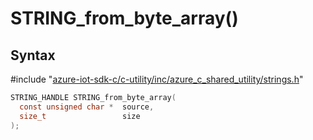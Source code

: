 # STRING_from_byte_array()

## Syntax

\#include "[azure-iot-sdk-c/c-utility/inc/azure_c_shared_utility/strings.h](../iot-c-ref-strings-h.md)"  
```C
STRING_HANDLE STRING_from_byte_array(
  const unsigned char *  source,
  size_t                 size
);
```

